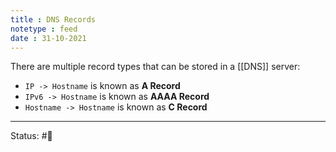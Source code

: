 ```yaml
---
title : DNS Records
notetype : feed
date : 31-10-2021
---
```


There are multiple record types that can be stored in a [[DNS]] server:

-   `IP -> Hostname` is known as **A Record**
-   `IPv6 -> Hostname` is known as **AAAA Record**
-   `Hostname -> Hostname` is known as **C Record**

-----

Status: #🌱 

